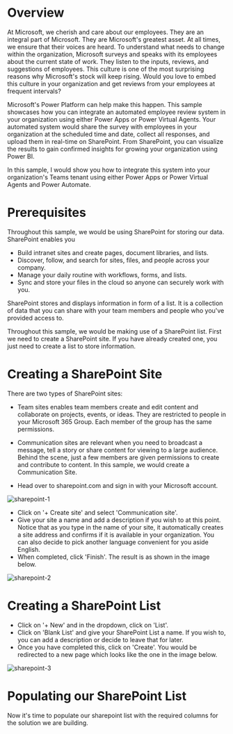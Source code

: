 # Overview
At Microsoft, we cherish and care about our employees. They are an integral part of Microsoft. They are Microsoft's greatest asset. At all times, we ensure that their voices are heard. To understand what needs to change within the organization, Microsoft surveys and speaks with its employees about the current state of work. They listen to the inputs, reviews, and suggestions of employees. This culture is one of the most surprising reasons why Microsoft's stock will keep rising. Would you love to embed this culture in your organization and get reviews from your employees at frequent intervals?

Microsoft's Power Platform can help make this happen. This sample showcases how you can integrate an automated employee review system in your organization using either Power Apps or Power Virtual Agents. Your automated system would share the survey with employees in your organization at the scheduled time and date, collect all responses, and upload them in real-time on SharePoint. From SharePoint, you can visualize the results to gain confirmed insights for growing your organization using Power BI.

In this sample, I would show you how to integrate this system into your organization's Teams tenant using either Power Apps or Power Virtual Agents and Power Automate.

# Prerequisites
Throughout this sample, we would be using SharePoint for storing our data. SharePoint enables you
-   Build intranet sites and create pages, document libraries, and lists.
-   Discover, follow, and search for sites, files, and people across your company.
-   Manage your daily routine with workflows, forms, and lists.
-   Sync and store your files in the cloud so anyone can securely work with you.

SharePoint stores and displays information in form of a list. It is a collection of data that you can share with your team members and people who you've provided access to.

Throughout this sample, we would be making use of a SharePoint list. First we need to create a SharePoint site. If you have already created one, you just need to create a list to store information.

# Creating a SharePoint Site
There are two types of SharePoint sites:
- Team sites enables team members create and edit content and collaborate on projects, events, or ideas. They are restricted to people in your Microsoft 365 Group. Each member of the group has the same permissions.
- Communication sites are relevant when you need to broadcast a message, tell a story or share content for viewing to a large audience. Behind the scene, just a few members are given permissions to create and contribute to content. In this sample, we would create a Communication Site.

- Head over to sharepoint.com and sign in with your Microsoft account.

![sharepoint-1](https://user-images.githubusercontent.com/59547637/140617473-ef8833d9-e5e0-4f58-bbbf-b6ac08cef1f4.PNG)

- Click on '+ Create site' and select 'Communication site'.
- Give your site a name and add a description if you wish to at this point. 
    Notice that as you type in the name of your site, it automatically creates a site address and confirms if it is available in your organization. You can also decide to pick another language convenient for you aside English.
- When completed, click 'Finish'. The result is as shown in the image below.

![sharepoint-2](https://user-images.githubusercontent.com/59547637/140617484-6d6d4964-c382-442a-b6fd-daf3abe04ef4.PNG)

# Creating a SharePoint List
- Click on '+ New' and in the dropdown, click on 'List'.
- Click on 'Blank List' and give your SharePoint List a name. If you wish to, you can add a description or decide to leave that for later.
- Once you have completed this, click on 'Create'. You would be redirected to a new page which looks like the one in the image below.

![sharepoint-3](https://user-images.githubusercontent.com/59547637/140617532-7d1d4257-cc37-4997-8e5f-a15e30960189.PNG)

# Populating our SharePoint List
Now it's time to populate our sharepoint list with the required columns for the solution we are building. 
